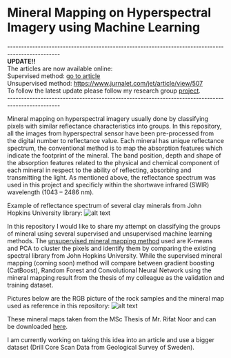 # Mineral Mapping on Hyperspectral Imagery using Machine Learning

------------------------------------------------------------------------------------------------- </br>
**UPDATE!!** </br>
The articles are now available online: </br>
Supervised method: [go to article](https://www.researchgate.net/publication/366877829_Mineral_Identification_on_Hyperspectral_Imagery_of_Rock_Samples_Using_Machine_Learning) </br>
Unsupervised method: https://www.jurnalet.com/jet/article/view/507 </br>
To follow the latest update please follow my research group [project](https://www.researchgate.net/project/Machine-learning-on-Hyperspectral-Geology).</br>
------------------------------------------------------------------------------------------------- </br>

Mineral mapping on hyperspectral imagery usually done by classifying pixels with similar reflectance characteristics into groups. In this repository, all the images from hyperspectral sensor have been pre-processed from the digital number to reflectance value.
Each mineral has unique reflectance spectrum, the conventional method is to map the absorption features which indicate the footprint of the mineral. The band position, depth and shape of the absorption features related to the physical and chemical component of each mineral in respect to the ability of reflecting, absorbing and transmitting the light.
As mentioned above, the reflectance spectrum was used in this project and specificly within the shortwave infrared (SWIR) wavelength (1043 – 2486 nm).

Example of reflectance spectrum of several clay minerals from John Hopkins University library:
![alt text](https://github.com/panjoel4/MineralMapping/blob/main/Data/spectrum.png?raw=true)

In this repository I would like to share my attempt on classifying the groups of mineral using several supervised and unsupervised machine learning methods.
The [unsupervised mineral mapping method](https://github.com/panjoel4/ML-MineralMapping-Hyperspectral/blob/main/ipynb/Unsupervised%20Mapping.ipynb) used are K-means and PCA to cluster the pixels and identify them by comparing the existing spectral library from John Hopkins University. While the supervised mineral mapping (coming soon) method will compare between gradient boosting (CatBoost), Random Forest and Convolutional Neural Network using the mineral mapping result from the thesis of my colleague as the validation and training dataset.

Pictures below are the RGB picture of the rock samples and the mineral map used as reference in this repository:
![alt text](https://github.com/panjoel4/MineralMapping/blob/main/Data/Sample%20Files.png?raw=true)

These mineral maps taken from the MSc Thesis of Mr. Rifat Noor and can be downloaded [here](http://essay.utwente.nl/83451/).


I am currently working on taking this idea into an article and use a bigger dataset (Drill Core Scan Data from Geological Survey of Sweden).

